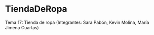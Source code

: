 # TiendaDeRopa
Tema 17: Tienda de ropa (Integrantes: Sara Pabón, Kevin Molina, María Jimena Cuartas)
